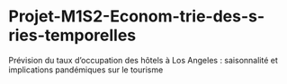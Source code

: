 # Projet-M1S2-Econom-trie-des-s-ries-temporelles
Prévision du taux d’occupation des hôtels à Los Angeles :  saisonnalité et implications pandémiques sur le tourisme 
